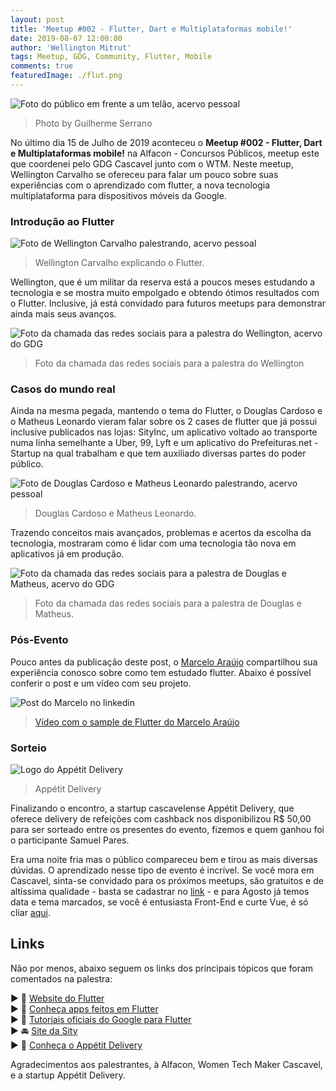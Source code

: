```yaml
---
layout: post
title: 'Meetup #002 - Flutter, Dart e Multiplataformas mobile!'
date: 2019-08-07 12:00:00
author: 'Wellington Mitrut'
tags: Meetup, GDG, Community, Flutter, Mobile
comments: true
featuredImage: ./flut.png
---
```


![Foto do público em frente a um telão, acervo pessoal](./01.jpg)

> Photo by Guilherme Serrano

No último dia 15 de Julho de 2019 aconteceu o **Meetup #002 - Flutter, Dart e Multiplataformas mobile!** na Alfacon - Concursos Públicos, meetup este que coordenei pelo GDG Cascavel junto com o WTM. Neste meetup, Wellington Carvalho se ofereceu para falar um pouco sobre suas experiências com o aprendizado com flutter, a nova tecnologia multiplataforma para dispositivos móveis da Google.

### Introdução ao Flutter

![Foto de Wellington Carvalho palestrando, acervo pessoal](./02.jpg)

> Wellington Carvalho explicando o Flutter.

Wellington, que é um militar da reserva está a poucos meses estudando a tecnologia e se mostra muito empolgado e obtendo ótimos resultados com o Flutter. Inclusive, já está convidado para futuros meetups para demonstrar ainda mais seus avanços.

![Foto da chamada das redes sociais para a palestra do Wellington, acervo do GDG](./03.png)

> Foto da chamada das redes sociais para a palestra do Wellington

### Casos do mundo real

Ainda na mesma pegada, mantendo o tema do Flutter, o Douglas Cardoso e o Matheus Leonardo vieram falar sobre os 2 cases de flutter que já possui inclusive publicados nas lojas: SityInc, um aplicativo voltado ao transporte numa linha semelhante a Uber, 99, Lyft e um aplicativo do Prefeituras.net - Startup na qual trabalham e que tem auxiliado diversas partes do poder público.

![Foto de Douglas Cardoso e Matheus Leonardo palestrando, acervo pessoal](./05.jpg)

> Douglas Cardoso e Matheus Leonardo.

Trazendo conceitos mais avançados, problemas e acertos da escolha da tecnologia, mostraram como é lidar com uma tecnologia tão nova em aplicativos já em produção.

![Foto da chamada das redes sociais para a palestra de Douglas e Matheus, acervo do GDG](./04.png)

> Foto da chamada das redes sociais para a palestra de Douglas e Matheus.

### Pós-Evento

Pouco antes da publicação deste post, o [Marcelo Araújo](https://www.linkedin.com/in/marcelo-araujo-3179a364/) compartilhou sua experiência conosco sobre como tem estudado flutter. Abaixo é possível conferir o post e um vídeo com seu projeto.

![Post do Marcelo no linkedin](./marcelo.png)

<blockquote class="imgur-embed-pub" lang="en" data-id="a/2WTgIMm"  ><a href="//imgur.com/a/2WTgIMm">Vídeo com o sample de Flutter do Marcelo Araújo</a></blockquote><script async src="//s.imgur.com/min/embed.js" charset="utf-8"></script>

### Sorteio

![Logo do Appétit Delivery](./06.png)

> Appétit Delivery

Finalizando o encontro, a startup cascavelense Appétit Delivery, que oferece delivery de refeições com cashback nos disponibilizou R\$ 50,00 para ser sorteado entre os presentes do evento, fizemos e quem ganhou foi o participante Samuel Pares.

Era uma noite fria mas o público compareceu bem e tirou as mais diversas dúvidas. O aprendizado nesse tipo de evento é incrível. Se você mora em Cascavel, sinta-se convidado para os próximos meetups, são gratuitos e de altíssima qualidade - basta se cadastrar no [link](https://www.meetup.com/pt-BR/GDG-Cascavel/) - e para Agosto já temos data e tema marcados, se você é entusiasta Front-End e curte Vue, é só cliar [aqui](https://www.meetup.com/pt-BR/GDG-Cascavel/events/263654959/).

## Links

Não por menos, abaixo seguem os links dos principais tópicos que foram comentados na palestra:

▶ 🔗 [Website do Flutter](https://flutter.dev/)<br>
▶ 🔗 [Conheça apps feitos em Flutter](https://flutter.dev/showcase)<br>
▶ 🔗 [Tutoriais oficiais do Google para Flutter](https://flutter.dev/docs/codelabs)<br>
▶ 🚘 [Site da Sity](https://www.sityinc.com/)<br>
▶ 🍔 [Conheça o Appétit Delivery](http://appetitdelivery.com.br/)<br>

Agradecimentos aos palestrantes, à Alfacon, Women Tech Maker Cascavel, e a startup Appétit Delivery.

